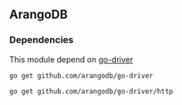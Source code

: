 ## ArangoDB ##

### Dependencies ###

This module depend on [go-driver](https://github.com/arangodb/go-driver) 

`go get github.com/arangodb/go-driver`

`go get github.com/arangodb/go-driver/http`